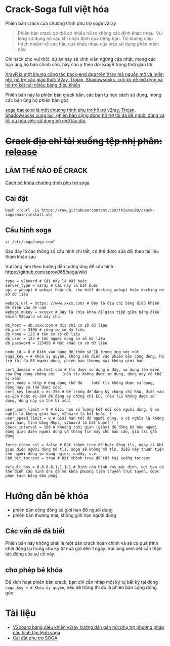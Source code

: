 ﻿# Crack-Soga full việt hóa
Phiên bản crack của chương trình phụ trợ soga v2ray

> Phiên bản crack có thể có nhiều rủi ro không xác định khác nhau. Vui lòng sử dụng nó sau khi nhận định của riêng bạn. Tôi không chịu trách nhiệm về các hậu quả khác nhau của việc sử dụng phần mềm này.
 
 Chỉ hack cho vui thôi, dự án này sẽ vĩnh viễn ngừng cập nhật, mong các bạn ủng hộ bản chính chủ, hãy chú ý theo dõi XrayR trong thời gian tới
 
[XrayR là một khung công tác back-end dựa trên Xray mã nguồn mở và miễn phí, hỗ trợ các giao thức V2ay, Trojan, Shadowsocks, cực kỳ dễ mở rộng và hỗ trợ kết nối nhiều bảng điều khiển](https://github.com/XrayR-project/XrayR)

Phiên bản này là phiên bản crack bẩn, các bạn tự học cách sử dụng, mong các bạn ủng hộ phiên bản gốc

[soga backend là một chương trình phụ trợ hỗ trợ v2ray, Trojan, Shadowsocks cùng lúc, phiên bản cộng đồng hỗ trợ tối đa 88 người dùng và tối ưu hóa việc sử dụng bộ nhớ lâu dài.](https://github.com/sprov065/soga)

# ~~Crack địa chỉ tải xuống tệp nhị phân: [release](https://github.com/RManLuo/crack-soga-v2ray/releases)~~

## LÀM THẾ NÀO ĐỂ CRACK

[Cách bẻ khóa chương trình phụ trợ soga](https://www.rman.top/2021/02/07/crack-soga/)

## Cài đặt 
```
bash <(curl -Ls https://raw.githubusercontent.com/thiensu99/crack-soga/main/install.sh)
```
## Cấu hình soga
```   
vi /etc/soga/soga.conf
```
Sau đây là các thông số cấu hình chi tiết, có thể được sửa đổi theo tài liệu tham khảo sau

Vui lòng làm theo hướng dẫn tương ứng để cấu hình: https://github.com/sprov065/soga/wiki
```
type = v2board # Cái này là bắt buộc
server_type = v2ray # Cái này là bắt buộc
api = webapi # webapi hoặc db, cho biết docking webapi hoặc docking cơ sở dữ liệu

webapi_url = https: //www.xxxx.com/ # Đây là địa chỉ bảng điều khiển để điền vào đế cắm
webapi_mukey = xxxxxx # Đây là chìa khóa để giao tiếp giữa bảng điều khiển V2board và máy chủ

db_host = db.xxxx.com # địa chỉ cơ sở dữ liệu         
db_port = 3306 # cổng cơ sở dữ liệu
db_name = 123 # tên cơ sở dữ liệu
db_user = 123 # tên người dùng cơ sở dữ liệu
db_password = 123456 # Mật khẩu cơ sở dữ liệu

node_id = 8 # Điền vào bảng để thêm số ID tương ứng với nút
soga_key = # Khóa ủy quyền, không cần điền vào phiên bản cộng đồng, hỗ trợ tối đa 88 người dùng, phiên bản thương mại không giới hạn

cert_domain = x5.test.com # tls được sử dụng ở đây, sử dụng tên miền của ứng dụng chứng chỉ   (nếu tls không được sử dụng, dòng này có thể bị xóa) 
cert_mode = http # ứng dụng chế độ    (nếu tls không được sử dụng, dòng này có thể được xóa) 
cert_key_length = ec-256 # Để trống để đăng ký chứng chỉ RSA, điền vào ec-256 hoặc ec-384 để đăng ký chứng chỉ ECC (nếu TLS không được sử dụng, dòng này có thể bị xóa)

user_conn_limit = 0 # Giới hạn số lượng kết nối của người dùng, 0 có nghĩa là không giới hạn, v2board là bắt buộc! ! !
user_speed_limit = 0 # Giới hạn tốc độ người dùng, 0 có nghĩa là không giới hạn, tính bằng Mbps, v2board là bắt buộc! ! !
check_interval = 100 # Khoảng thời gian (giây) để đồng bộ hóa người dùng giao diện người dùng và thông tin máy chủ báo cáo, giá trị gần đúng

force_close_ssl = false # Đặt thành true để buộc đóng tls, ngay cả khi giao diện người dùng mở tls, soga sẽ không mở tls, điều này thuận tiện cho người dùng sử dụng nginx, caddy, v.v.
Cấm_bit_torrent = true # Đặt thành true để tắt tải xuống torrent

default_dns = 8.8.8.8,1.1.1.1 # Định cấu hình dns mặc định, nơi bạn có thể định cấu hình dns để mở khóa phương tiện truyền trực tuyến, được phân tách bằng dấu phẩy
```
# Hướng dẫn bẻ khóa

- phiên bản cộng đồng sẽ giới hạn 88 người dùng
- phiên bản thương mại, không giới hạn người dùng
## Các vấn đề đã biết

Phiên bản này không phải là một bản crack hoàn chỉnh và sẽ có quá trình khởi động lại trong chu kỳ từ nửa giờ đến 1 ngày. Vui lòng xem xét cẩn thận tác động của sự cố này.

## cho phép bẻ khóa

Để kích hoạt phiên bản crack, bạn chỉ cần nhập một ký tự bất kỳ tại dòng `soga_key = # Khóa ủy quyền`, nếu để trống thì đó là phiên bản cộng đồng gốc.

# Tài liệu
- [V2board bảng điều khiển v2ray hướng dẫn gắn nút phụ trợ phương pháp cấu hình tập lệnh soga](https://ivpsr.com/235.html)
- [Cài đặt phụ trợ SOGA](https://v2rayn.net/19.html)
